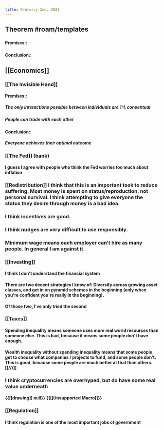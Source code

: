 ```yaml
---
title: February 2nd, 2021
---
```


## Theorem #roam/templates
### 
#### Premises::
##### 

#### Conclusion::
##### 

## [[Economics]]
### [[The Invisible Hand]]
#### Premises::
##### The only interactions possible between individuals are 1:1, consentual

##### People can trade with each other

#### Conclusion::
##### Everyone achieves their optimal outcome

### [[The Fed]] (bank)
#### I guess I agree with people who think the Fed worries too much about inflation

### [[Redistribution]] I think that this is an important took to reduce suffering. Most money is spent on status/reproduction, not personal survival. I think attempting to give everyone the status they desire through money is a bad idea.

### I think incentives are good.

### I think nudges are very difficult to use responsibly.

### Minimum wage means each employer can't hire as many people. In general I am against it.

### [[Investing]]
#### I think I don't understand the financial system

#### There are two decent strategies I know of: Diversify across growing asset classes, and get in on pyramid schemes in the beginning (only when you're confident you're really in the beginning).

#### Of those two, I've only tried the second

### [[Taxes]]
#### **Spending inequality** means someone uses more real world resources than someone else. This is bad, because it means some people don't have enough. 

#### __Wealth inequality without spending inequality__ means that some people get to choose what companies / projects to fund, and some people don't. This is good, because some people are much better at that than others.[[///]]
### I think cryptocurrencies are overhyped, but do have some real value underneath
#### {{[[drawing]] null}} {{[[Unsupported Macro]]}}
### [[Regulation]]
#### I think regulation is one of the most important jobs of government
